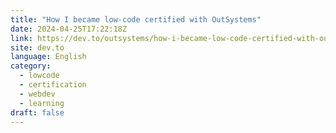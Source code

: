 ```yaml
---
title: "How I became low-code certified with OutSystems"
date: 2024-04-25T17:22:18Z
link: https://dev.to/outsystems/how-i-became-low-code-certified-with-outsystems-nbj?utm_medium=RSS&utm_source=news.12bit.vn
site: dev.to
language: English
category:
  - lowcode
  - certification
  - webdev
  - learning
draft: false
---
```

